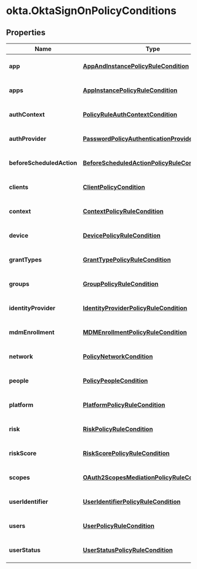 # okta.OktaSignOnPolicyConditions

## Properties

Name | Type | Description | Notes
------------ | ------------- | ------------- | -------------
**app** | [**AppAndInstancePolicyRuleCondition**](AppAndInstancePolicyRuleCondition.md) |  | [optional] [default to undefined]
**apps** | [**AppInstancePolicyRuleCondition**](AppInstancePolicyRuleCondition.md) |  | [optional] [default to undefined]
**authContext** | [**PolicyRuleAuthContextCondition**](PolicyRuleAuthContextCondition.md) |  | [optional] [default to undefined]
**authProvider** | [**PasswordPolicyAuthenticationProviderCondition**](PasswordPolicyAuthenticationProviderCondition.md) |  | [optional] [default to undefined]
**beforeScheduledAction** | [**BeforeScheduledActionPolicyRuleCondition**](BeforeScheduledActionPolicyRuleCondition.md) |  | [optional] [default to undefined]
**clients** | [**ClientPolicyCondition**](ClientPolicyCondition.md) |  | [optional] [default to undefined]
**context** | [**ContextPolicyRuleCondition**](ContextPolicyRuleCondition.md) |  | [optional] [default to undefined]
**device** | [**DevicePolicyRuleCondition**](DevicePolicyRuleCondition.md) |  | [optional] [default to undefined]
**grantTypes** | [**GrantTypePolicyRuleCondition**](GrantTypePolicyRuleCondition.md) |  | [optional] [default to undefined]
**groups** | [**GroupPolicyRuleCondition**](GroupPolicyRuleCondition.md) |  | [optional] [default to undefined]
**identityProvider** | [**IdentityProviderPolicyRuleCondition**](IdentityProviderPolicyRuleCondition.md) |  | [optional] [default to undefined]
**mdmEnrollment** | [**MDMEnrollmentPolicyRuleCondition**](MDMEnrollmentPolicyRuleCondition.md) |  | [optional] [default to undefined]
**network** | [**PolicyNetworkCondition**](PolicyNetworkCondition.md) |  | [optional] [default to undefined]
**people** | [**PolicyPeopleCondition**](PolicyPeopleCondition.md) |  | [optional] [default to undefined]
**platform** | [**PlatformPolicyRuleCondition**](PlatformPolicyRuleCondition.md) |  | [optional] [default to undefined]
**risk** | [**RiskPolicyRuleCondition**](RiskPolicyRuleCondition.md) |  | [optional] [default to undefined]
**riskScore** | [**RiskScorePolicyRuleCondition**](RiskScorePolicyRuleCondition.md) |  | [optional] [default to undefined]
**scopes** | [**OAuth2ScopesMediationPolicyRuleCondition**](OAuth2ScopesMediationPolicyRuleCondition.md) |  | [optional] [default to undefined]
**userIdentifier** | [**UserIdentifierPolicyRuleCondition**](UserIdentifierPolicyRuleCondition.md) |  | [optional] [default to undefined]
**users** | [**UserPolicyRuleCondition**](UserPolicyRuleCondition.md) |  | [optional] [default to undefined]
**userStatus** | [**UserStatusPolicyRuleCondition**](UserStatusPolicyRuleCondition.md) |  | [optional] [default to undefined]


